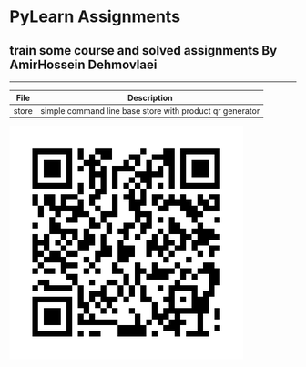 # PyLearn Assignments
## train some course and solved assignments By AmirHossein Dehmovlaei

---
| File      | Description |
| ----------- | ----------- |
| store|simple command line base store with product qr generator|
![QR](productQR.png)